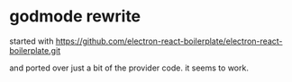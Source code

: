 # godmode rewrite 

started with https://github.com/electron-react-boilerplate/electron-react-boilerplate.git

and ported over just a bit of the provider code. it seems to work.
